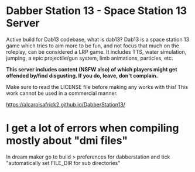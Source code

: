 # Dabber Station 13 - Space Station 13 Server
Active build for Dab13 codebase, what is dab13?
Dab13 is a space station 13 game which tries to aim more to be fun, and not focus that much on the roleplay, can be considered a LRP game. It includes TTS, water simulation, jumping, a epic projectile/gun system, limb animations, particles, etc.

**This server includes content (NSFW also) of which players might get offended by/find disgusting. If you do, leave, don't complain.**

Make sure to read the LICENSE file before making any works with this! This work cannot be used in a commercial manner.

https://alcaroisafrick2.github.io/DabberStation13/

# I get a lot of errors when compiling mostly about "dmi files"
In dream maker go to build > preferences for dabberstation and tick "automatically set FILE_DIR for sub directories"
